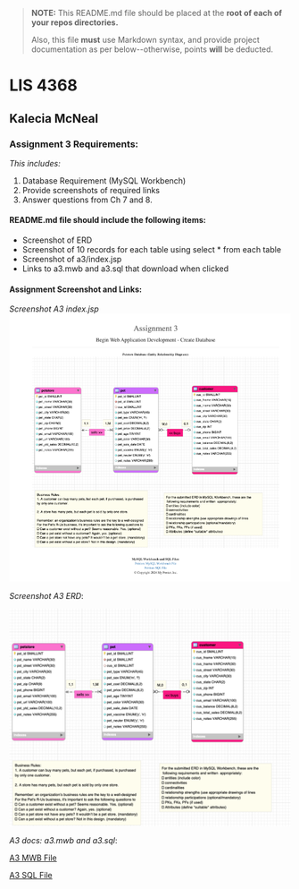 > **NOTE:** This README.md file should be placed at the **root of each of your repos directories.**
>
>Also, this file **must** use Markdown syntax, and provide project documentation as per below--otherwise, points **will** be deducted.
>

# LIS 4368

## Kalecia McNeal

### Assignment 3 Requirements:

*This includes:*

1. Database Requirement (MySQL Workbench)
2. Provide screenshots of required links 
3. Answer questions from Ch 7 and 8. 

#### README.md file should include the following items:

* Screenshot of ERD
* Screenshot of 10 records for each table using select * from each table
* Screenshot of a3/index.jsp
* Links to a3.mwb and a3.sql that download when clicked

#### Assignment Screenshot and Links:

*Screenshot A3 index.jsp*
![A3 Index](img/a3_index.png "A3 Index")

*Screenshot A3 ERD*:

![A3 ERD](img/a3.png "ERD based upon A3 Requirements")

*A3 docs: a3.mwb and a3.sql*:

[A3 MWB File](docs/a3.mwb "A3 ERD in .mwb format")

[A3 SQL File](docs/a3.sql "A3 SQL Script")
